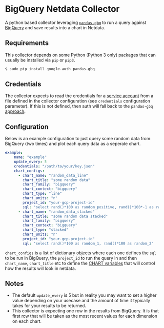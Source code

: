 <!--
title: "BigQuery"
custom_edit_url: https://github.com/netdata/netdata/edit/master/collectors/python.d.plugin/bigquery/README.md
-->

# BigQuery Netdata Collector

A python based collector leveraging [`pandas-gbq`](https://pandas-gbq.readthedocs.io/en/latest/) to run a query 
against [BigQuery](https://cloud.google.com/bigquery) and save results into a chart in Netdata.

## Requirements

This collector depends on some Python (Python 3 only) packages that can usually be installed via `pip` or `pip3`.

```bash
$ sudo pip install google-auth pandas-gbq
```

## Credentials

The collector expects to read the credentials for a 
[service account](https://cloud.google.com/iam/docs/service-accounts) from a file defined in the collector 
configuration (see `credentials` configuration parameter). If this is not defined, then auth will fall back 
to the `pandas-gbq` [approach](https://pandas-gbq.readthedocs.io/en/latest/howto/authentication.html). 

## Configuration

Below is an example configuration to just query some random data from BigQuery (two times) and plot each 
query data as a seperate chart.

```yaml
example:
    name: "example"
    update_every: 5
    credentials: "/path/to/your/key.json"
    chart_configs:
      - chart_name: "random_data_line"
        chart_title: "some random data"
        chart_family: "bigquery"
        chart_context: "bigquery"
        chart_type: "line"
        chart_units: "n"
        project_id: "your-gcp-project-id"
        sql: "select rand()*100 as random_positive, rand()*100*-1 as random_negative"
      - chart_name: "random_data_stacked"
        chart_title: "some random data stacked"
        chart_family: "bigquery"
        chart_context: "bigquery"
        chart_type: "stacked"
        chart_units: "n"
        project_id: "your-gcp-project-id"
        sql: "select rand()*100 as random_1, rand()*100 as random_2"
```

`chart_configs` is a list of dictionary objects where each one defines the `sql` to be run in BigQuery, 
the `project_id` to run the query in and then `chart_name`, `chart_title` etc to define the 
[CHART variables](https://learn.netdata.cloud/docs/agent/collectors/python.d.plugin#global-variables-order-and-chart) 
that will control how the results will look in netdata.

## Notes
  - The default `update_every` is 5 but in reality you may want to set a higher value depending on your usecase and the amount of time it typically takes for your results to be returned.
  - This collector is expecting one row in the results from BigQuery. It is that first row that will be taken as the most recent values for each dimension on each chart. 
